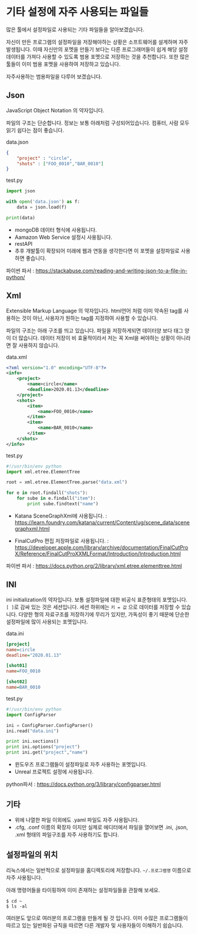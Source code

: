 # 기타 설정에 자주 사용되는 파일들
많은 툴에서 설정파일로 사용되는 기타 파일들을 알아보겠습니다.

자신이 만든 프로그램의 설정파일을 저장해야하는 상황은 소프트웨어를 설계하며 자주 발생됩니다.
이때 자신만의 포멧을 만들기 보다는 다른 프로그래머들이 쉽게 해당 설정 데이터를 가져다 사용할 수 있도록
범용 포멧으로 저장하는 것을 추천합니다.
또한 많은 툴들이 이미 범용 포멧을 사용하여 저장하고 있습니다.

자주사용하는 범용파일을 다루어 보겠습니다.

## Json
JavaScript Object Notation 의 약자입니다.

파일의 구조는 단순합니다. 정보는 보통 아래처럼 구성되어있습니다.
컴퓨터, 사람 모두 읽기 쉽다는 점이 좋습니다.

data.json
```json
{
    "project" : "circle",
    "shots" : ["FOO_0010","BAR_0010"]
}
```

test.py
```python
import json

with open('data.json') as f:
    data = json.load(f)

print(data)
```

- mongoDB 데이터 형식에 사용됩니다.
- Aamazon Web Service 설정시 사용됩니다.
- restAPI
- 추후 개발툴이 확장되어 미래에 웹과 연동을 생각한다면 이 포멧을 설정파일로 사용하면 좋습니다.

파이썬 파서 : https://stackabuse.com/reading-and-writing-json-to-a-file-in-python/

## Xml
Extensible Markup Language 의 약자입니다.
html언어 처럼 이미 약속된 tag를 사용하는 것이 아닌, 사용자가 원하는 tag를 지정하여 사용할 수 있습니다.

파일의 구조는 아래 구조를 띄고 있습니다.
파일을 저장하게되면 데이터양 보다 태그 양이 더 많습니다.
데이터 저장이 비 효율적이라서 저는 꼭 Xml을 써야하는 상황이 아니라면 잘 사용하지 않습니다.

data.xml
```xml
<?xml version="1.0" encoding="UTF-8"?>
<info>
    <project>
        <name>circle</name>
        <deadline>2020.01.13</deadline>
    </project>
    <shots>
        <item>
            <name>FOO_0010</name>
        </item>
        <item>
            <name>BAR_0010</name>
        </item>
    </shots>
</info>
```

test.py
```python
#!/usr/bin/env python
import xml.etree.ElementTree

root = xml.etree.ElementTree.parse("data.xml")

for e in root.findall("shots"):
    for sube in e.findall("item"):
        print sube.findtext("name")
```

- Katana SceneGraphXml에 사용됩니다. : https://learn.foundry.com/katana/current/Content/ug/scene_data/scenegraphxml.html

- FinalCutPro 편집 저장파일로 사용됩니다. : https://developer.apple.com/library/archive/documentation/FinalCutProX/Reference/FinalCutProXXMLFormat/Introduction/Introduction.html

파이썬 파서 : https://docs.python.org/2/library/xml.etree.elementtree.html

## INI
ini initialization의 약자입니다.
보통 설정파일에 대한 비공식 표준형태의 포멧입니다.
`[ ]`로 감싸 있는 것은 세션입니다.
세션 하위에는 `키 = 값` 으로 데이터를 저장할 수 있습니다.
다양한 형의 자료구조를 저장하기에 무리가 있지만,
가독성이 좋기 때문에 단순한 설정파일에 많이 사용되는 포멧입니다.

data.ini
```ini
[project]
name=circle
deadline="2020.01.13"

[shot01]
name=FOO_0010

[shot02]
name=BAR_0010
```

test.py
```python
#!/usr/bin/env python
import ConfigParser

ini = ConfigParser.ConfigParser()
ini.read("data.ini")

print ini.sections()
print ini.options("project")
print ini.get("project","name")
```

- 윈도우즈 프로그램들이 설정파일로 자주 사용하는 포멧입니다.
- Unreal 프로젝트 설정에 사용됩니다.

python파서 : https://docs.python.org/3/library/configparser.html

## 기타
- 위에 나열한 파일 이외에도 .yaml 파일도 자주 사용됩니다.
- .cfg, .conf 이름의 확장자 이지만 실제로 에디터에서 파일을 열어보면 .ini, .json, .xml 형태의 파일구조를 자주 사용하기도 합니다.

## 설정파일의 위치
리눅스에서는 일반적으로 설정파일을 홈디렉토리에 저장합니다.
`~/.프로그램명` 이름으로 자주 사용됩니다.

아래 명령어들을 타이핑하여 이미 존재하는 설정파일들을 관찰해 보세요.
```
$ cd ~
$ ls -al
```

여러분도 앞으로 여러분의 프로그램을 만들게 될 것 입니다.
이미 수많은 프로그램들이 따르고 있는 일반화된 규칙을 따르면 다른 개발자 및 사용자들이 이해하기 쉽습니다.
